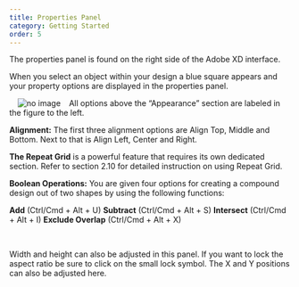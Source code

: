 ```yaml
---
title: Properties Panel
category: Getting Started
order: 5
---
```


The properties panel is found on the right side of the Adobe XD interface.

When you select an object within your design a blue square appears and your property options are displayed in the properties panel.

<img style="padding: 0px 15px; float: left" src="https://iwilfried.github.io/Adobe-XD-eBook/images/XD-Property-Panel-01.png" alt="no image" />All options above the “Appearance” section are labeled in the figure to the left.


**Alignment:** The first three alignment options are Align Top, Middle and Bottom. Next to that is Align Left, Center and Right.

**The Repeat Grid** is a powerful feature that requires its own dedicated section. Refer to section 2.10 for detailed instruction on using Repeat Grid.

**Boolean Operations:** You are given four options for creating a compound design out of two shapes by using the following functions:


**Add** (Ctrl/Cmd + Alt + U)
**Subtract** (Ctrl/Cmd + Alt + S)
**Intersect** (Ctrl/Cmd + Alt + I)
**Exclude Overlap** (Ctrl/Cmd + Alt + X)

&nbsp;  

Width and height can also be adjusted in this panel. If you want to lock the aspect ratio be sure to click on the small lock symbol. The X and Y positions can also be adjusted here.


